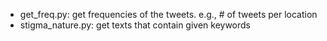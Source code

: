 - get_freq.py: get frequencies of the tweets. e.g., # of tweets per location
- stigma_nature.py: get texts that contain given keywords
